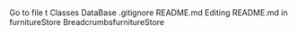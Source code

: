 # 
Go to file
t
Classes
DataBase
.gitignore
README.md
Editing README.md in furnitureStore
BreadcrumbsfurnitureStore

